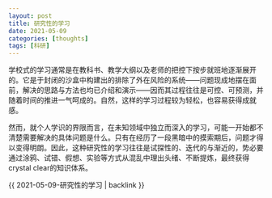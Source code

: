 ```yaml
---
layout: post
title: 研究性的学习
date: 2021-05-09
categories: [thoughts]
tags: [科研]
---
```


学校式的学习通常是在教科书、教学大纲以及老师的把控下按步就班地逐渐展开的。它是于封闭的沙盒中构建出的排除了外在风险的系统——问题现成地摆在面前，解决的思路与方法也均已介绍和演示——因而其过程往往是可控、可预测，并随着时间的推进一气呵成的。自然，这样的学习过程较为轻松，也容易获得成就感。

然而，就个人学识的界限而言，在未知领域中独立而深入的学习，可能一开始都不清楚需要解决的具体问题是什么。只有在经历了一段黑暗中的摸索期后，问题才得以变得明朗。因此，这种研究性的学习往往是试探性的、迭代的与渐近的，势必要通过涂鸦、试错、假想、实验等方式从混乱中理出头绪、不断提炼，最终获得crystal clear的知识体系。

{{ 2021-05-09-研究性的学习 | backlink }}
